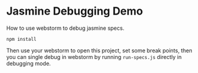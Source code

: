 Jasmine Debugging Demo
======================

How to use webstorm to debug jasmine specs.

```
npm install
```

Then use your webstorm to open this project, set some break points, then you can single debug in webstorm by running `run-specs.js` directly in debugging mode. 